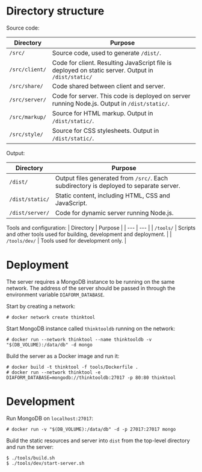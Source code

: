 # Directory structure

Source code:

| Directory | Purpose |
| ---       | ---     |
| `/src/` | Source code, used to generate `/dist/`. |
| `/src/client/` | Code for client. Resulting JavaScript file is deployed on static server. Output in `/dist/static/` |
| `/src/share/` | Code shared between client and server. |
| `/src/server/` | Code for server. This code is deployed on server running Node.js. Output in `/dist/static/`. |
| `/src/markup/` | Source for HTML markup. Output in `/dist/static/`. |
| `/src/style/` | Source for CSS stylesheets. Output in `/dist/static/`. |

Output:

| Directory | Purpose |
| ---       | ---     |
| `/dist/` | Output files generated from `/src/`. Each subdirectory is deployed to separate server. |
| `/dist/static/` | Static content, including HTML, CSS and JavaScript. |
| `/dist/server/` | Code for dynamic server running Node.js. |

Tools and configuration:
| Directory | Purpose |
| ---       | ---     |
| `/tools/` | Scripts and other tools used for building, development and deployment. |
| `/tools/dev/` | Tools used for development only. |

# Deployment

The server requires a MongoDB instance to be running on the same network. The
address of the server should be passed in through the environment variable
`DIAFORM_DATABASE`.

Start by creating a network:

    # docker network create thinktool

Start MongoDB instance called `thinktooldb` running on the network:

    # docker run --network thinktool --name thinktooldb -v "$(DB_VOLUME):/data/db" -d mongo

Build the server as a Docker image and run it:

    # docker build -t thinktool -f tools/Dockerfile .
    # docker run --network thinktool -e DIAFORM_DATABASE=mongodb://thinktooldb:27017 -p 80:80 thinktool

# Development

Run MongoDB on `localhost:27017`:

    # docker run -v "$(DB_VOLUME):/data/db" -d -p 27017:27017 mongo

Build the static resources and server into `dist` from the top-level directory
and run the server:

    $ ./tools/build.sh
    $ ./tools/dev/start-server.sh
